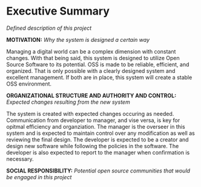 # Executive Summary

*Defined description of this project*

**MOTIVATION:** *Why the system is designed a certain way*

Managing a digital world can be a complex dimension with constant changes. With that being said, this system is designed to utilize Open Source Software to its potential. OSS is made to be reliable, efficient, and organized. That is only possible with a clearly designed system and excellent management. If both are in place, this system will create a stable OSS environment.


**ORGANIZATIONAL STRUCTURE AND AUTHORITY AND CONTROL:** *Expected changes resulting from the new system*

The system is created with expected changes occuring as needed. Communication from developer to manager, and vise versa, is key for opitmal efficiency and organziation. The manager is the overseer in this system and is expected to maintain control over any modification as well as reviewing the final design. The developer is expected to be a creator and design new software while following the policies in the software. The developer is also expected to report to the manager when confirmation is necessary.

**SOCIAL RESPONSIBILITY:** *Potential open source communities that would be engaged in this project*


